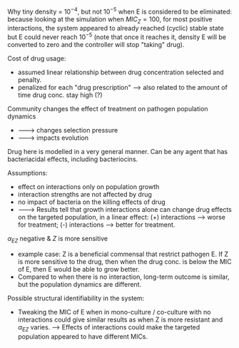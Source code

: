 Why tiny density = $10^{-4}$, but not $10^{-5}$ when E is considered to be eliminated: because looking at the simulation when $MIC_Z = 100$, for most positive interactions, the system appeared to already reached (cyclic) stable state but E could never reach $10^{-5}$ (note that once it reaches it, density E will be converted to zero and the controller will stop "taking" drug).

Cost of drug usage: 

- assumed linear relationship between drug concentration selected and penalty. 
- penalized for each "drug prescription" --> also related to the amount of time drug conc. stay high (?)

Community changes the effect of treatment on pathogen population dynamics

- ---> changes selection pressure
- ---> impacts evolution

Drug here is modelled in a very general manner. Can be any agent that has bacteriacidal effects, including bacteriocins.

Assumptions:

- effect on interactions only on population growth
- interaction strengths are not affected by drug
- no impact of bacteria on the killing effects of drug
- ---> Results tell that growth interactions alone can change drug effects on the targeted population, in a linear effect: (+) interactions --> worse for treatment; (-) interactions --> better for treatment.

$\alpha_{EZ}$ negative & $Z$ is more sensitive

- example case: Z is a beneficial commensal that restrict pathogen E. If Z is more sensitive to the drug, then when the drug conc. is below the MIC of E, then E would be able to grow better.
- Compared to when there is no interaction, long-term outcome is similar, but the population dynamics are different.

Possible structural identifiability in the system:

- Tweaking the MIC of E when in mono-culture / co-culture with no interactions could give similar results as when Z is more resistant and $\alpha_{EZ}$ varies. --> Effects of interactions could make the targeted population appeared to have different MICs.